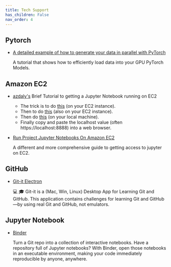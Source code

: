 ```yaml
---
title: Tech Support
has_children: False
nav_order: 4
---
```


## Pytorch

- [A detailed example of how to generate your data in parallel with PyTorch](https://stanford.edu/~shervine/blog/pytorch-how-to-generate-data-parallel)

   A tutorial that shows how to efficiently load data into your GPU PyTorch Models.

## Amazon EC2

- [azdaly's](https://github.com/azdaly) Brief Tutorial to getting a Jupyter Notebook running on EC2
  - The trick is to do [this](https://docs.aws.amazon.com/dlami/latest/devguide/setup-jupyter-config.html) (on your EC2 instance).
  - Then to do [this](https://docs.aws.amazon.com/dlami/latest/devguide/setup-jupyter-start-server.html) (also on your EC2 instance).
  - Then do [this](https://docs.aws.amazon.com/dlami/latest/devguide/setup-jupyter-configure-client-linux.html) (on your local machine).
  - Finally copy and paste the localhost value (often https://localhost:8888) into a web browser.

- [Run Project Jupyter Notebooks On Amazon EC2](https://chrisalbon.com/aws/basics/run_project_jupyter_on_amazon_ec2/)

  A different and more comprehensive guide to getting access to jupyter on EC2.

## GitHub

- [Git-it Electron](https://github.com/jlord/git-it-electron)

   💻 🎓 Git-it is a (Mac, Win, Linux) Desktop App for Learning Git and GitHub. This application contains challenges for learning Git and GitHub—by using real Git and GitHub, not emulators.
   
## Jupyter Notebook

- [Binder](https://mybinder.org/)

   Turn a Git repo into a collection of interactive notebooks. Have a repository full of Jupyter notebooks? With Binder, open those notebooks in an executable environment, making your code immediately reproducible by anyone, anywhere.

